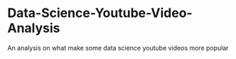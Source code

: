# Data-Science-Youtube-Video-Analysis
An analysis on what make some data science youtube videos more popular
